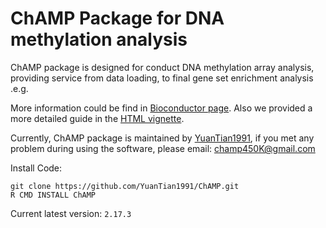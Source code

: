 # ChAMP Package for DNA methylation analysis

ChAMP package is designed for conduct DNA methylation array analysis, providing service from data loading, to final gene set enrichment analysis .e.g.

More information could be find in [Bioconductor page](https://bioconductor.org/packages/release/bioc/html/ChAMP.html). Also we provided a more detailed guide in the [HTML vignette](https://bioconductor.org/packages/release/bioc/vignettes/ChAMP/inst/doc/ChAMP.html).

Currently, ChAMP package is maintained by [YuanTian1991](https://github.com/YuanTian1991), if you met any problem during using the software, please email: champ450K@gmail.com

Install Code:

```
git clone https://github.com/YuanTian1991/ChAMP.git
R CMD INSTALL ChAMP
```

Current latest version: `2.17.3`
